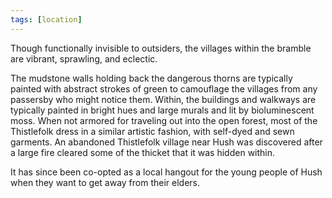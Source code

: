 ```yaml
---
tags: [location]
---
```

Though functionally invisible to outsiders, the villages within the bramble are vibrant, sprawling, and eclectic.

The mudstone walls holding back the dangerous thorns are typically painted with abstract strokes of green to camouflage the villages from any passersby who might notice them. Within, the buildings and walkways are typically painted in bright hues and large murals and lit by bioluminescent moss. When not armored for traveling out into the open forest, most of the Thistlefolk dress in a similar artistic fashion, with self-dyed and sewn garments. An abandoned Thistlefolk village near Hush was discovered after a large fire cleared some of the thicket that it was hidden within.

It has since been co-opted as a local hangout for the young people of Hush when they want to get away from their elders.
